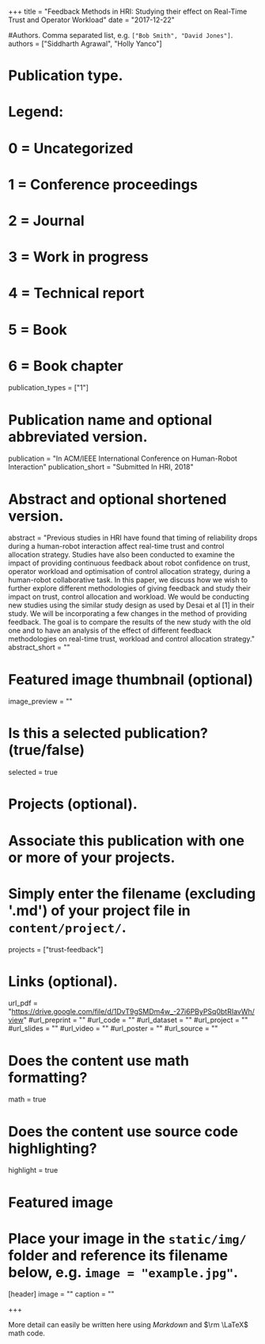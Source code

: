 +++
title = "Feedback Methods in HRI: Studying their effect on Real-Time Trust and Operator Workload"
date = "2017-12-22"

#Authors. Comma separated list, e.g. `["Bob Smith", "David Jones"]`.
authors = ["Siddharth Agrawal", "Holly Yanco"]

# Publication type.
# Legend:
# 0 = Uncategorized
# 1 = Conference proceedings
# 2 = Journal
# 3 = Work in progress
# 4 = Technical report
# 5 = Book
# 6 = Book chapter
publication_types = ["1"]

# Publication name and optional abbreviated version.
publication = "In ACM/IEEE International Conference on Human-Robot Interaction"
publication_short = "Submitted In HRI, 2018"

# Abstract and optional shortened version.
abstract = "Previous studies in HRI have found that timing of reliability drops during a human-robot interaction affect real-time trust and control allocation strategy. Studies have also been conducted to examine the impact of providing continuous feedback about robot confidence on trust, operator workload and optimisation of control allocation strategy, during a human-robot collaborative task. In this paper, we discuss how we wish to further explore different methodologies of giving feedback and study their impact on trust, control allocation and workload. We would be conducting new studies using the similar study design as used by Desai et al [1] in their study. We will be incorporating a few changes in the method of providing feedback. The goal is to compare the results of the new study with the old one and to have an analysis of the effect of different feedback methodologies on real-time trust, workload and control allocation strategy."
abstract_short = ""

# Featured image thumbnail (optional)
image_preview = ""

# Is this a selected publication? (true/false)
selected = true

# Projects (optional).
#   Associate this publication with one or more of your projects.
#   Simply enter the filename (excluding '.md') of your project file in `content/project/`.
projects = ["trust-feedback"]

# Links (optional).
url_pdf = "https://drive.google.com/file/d/1DvT9gSMDm4w_-27i6PByPSq0btRIavWh/view"
#url_preprint = ""
#url_code = ""
#url_dataset = ""
#url_project = ""
#url_slides = ""
#url_video = ""
#url_poster = ""
#url_source = ""

# Does the content use math formatting?
math = true

# Does the content use source code highlighting?
highlight = true

# Featured image
# Place your image in the `static/img/` folder and reference its filename below, e.g. `image = "example.jpg"`.
[header]
image = ""
caption = ""

+++

More detail can easily be written here using *Markdown* and $\rm \LaTeX$ math code.
